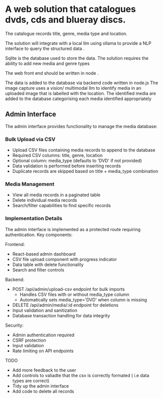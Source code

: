 # A  web solution that catalogues dvds, cds and blueray discs.

The catalogue records title, genre, media type and location.

The solution will integrate with a local llm using ollama to provide a NLP interface to query the structured data .

Sqlite is the database used to store the data.
The solution requires the ability to add new media and genre types

The web front end should be written in node .

The data is added to the database via backend code written in node.js
The image capture uses a vision/ multimodal llm 
 to identify media in an uploaded image that is labelled  with the location.
 The identified media are  added to the database categorising each media identified
 appropriately
## Admin Interface

The admin interface provides functionality to manage the media database:

### Bulk Upload via CSV
- Upload CSV files containing media records to append to the database
- Required CSV columns: title, genre, location 
- Optional column: media_type (defaults to 'DVD' if not provided)
- Data validation is performed before inserting records
- Duplicate records are skipped based on title + media_type combination

### Media Management 
- View all media records in a paginated table
- Delete individual media records
- Search/filter capabilities to find specific records

### Implementation Details
The admin interface is implemented as a protected route requiring authentication. Key components:

Frontend:
- React-based admin dashboard
- CSV file upload component with progress indicator
- Data table with delete functionality
- Search and filter controls

Backend:
- POST /api/admin/upload-csv endpoint for bulk imports
  - Handles CSV files with or without media_type column
  - Automatically sets media_type='DVD' when column is missing
- DELETE /api/admin/media/:id endpoint for deletions
- Input validation and sanitization
- Database transaction handling for data integrity

Security:
- Admin authentication required
- CSRF protection
- Input validation
- Rate limiting on API endpoints

TODO
-  Add more feedback to the user
- Add controls to valiadte that the csv is correctly formated ( i.e data types are correct)
- Tidy up the admin interface
- Add code to delete all records

